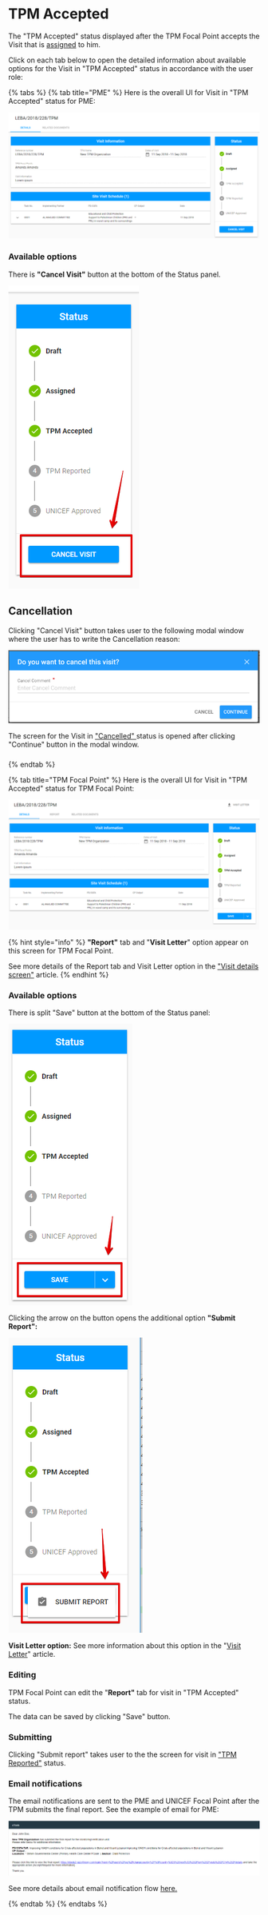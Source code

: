 # TPM Accepted

The "TPM Accepted" status displayed after the TPM Focal Point accepts the Visit that is [assigned](assigned.md) to him.  

Click on each tab below to open the detailed information about available options for the Visit in "TPM Accepted" status in accordance with the user role: 

{% tabs %}
{% tab title="PME" %}
Here is the overall UI for Visit in "TPM Accepted" status for PME:

![Visit in &quot;TPM Accepted&quot; status](../../../.gitbook/assets/83.png)

### Available options

There is **"Cancel Visit"** button at the bottom of the Status panel.

![Cancel button](../../../.gitbook/assets/84%20%281%29.png)

## Cancellation

Clicking "Cancel Visit" button takes user to the following modal window where the user has to write the Cancellation reason:

![Cancellation modal window](../../../.gitbook/assets/cancel%20%283%29.png)

The screen for the Visit in ["Cancelled" ](cancelled.md)status is opened after clicking "Continue" button in the modal window.

###  
{% endtab %}

{% tab title="TPM Focal Point" %}
Here is the overall UI for Visit in "TPM Accepted" status for TPM Focal Point:

![Visit in &quot;TPM Accepted&quot; status](../../../.gitbook/assets/82.png)

{% hint style="info" %}
**"Report"** tab and "**Visit Letter**" option appear on this screen for TPM Focal Point. 

See more details of the Report tab and Visit Letter option in the ["Visit details screen"](https://razortheory.gitbook.io/third-party-monitoring-module-documentation/~/edit/drafts/-LMnIRoN-L_7Q21-_n-4/product-end-user-documentation/list-of-visits-section/visit-details-scree-overall-interface) article.
{% endhint %}

### Available options

There is split "Save" button at the bottom of the Status panel:

![ Save button](../../../.gitbook/assets/85.png)

Clicking the arrow on the button opens the additional option **"Submit Report":**

![&quot;Submit Report&quot; button](../../../.gitbook/assets/86.png)

**Visit Letter option:** See more information about this option in the "[Visit Letter]()" article. 

### Editing 

TPM Focal Point can edit the "**Report"** tab for visit in "TPM Accepted" status.

The data can be saved by clicking "Save" button. 

### Submitting

Clicking "Submit report" takes user to the the screen for visit in ["TPM Reported"](tpm-reported.md) status.

### Email notifications

The email notifications are sent to the PME and UNICEF Focal Point after the TPM submits the final report. See the example of email for PME:

![Example of email notifications for PME](../../../.gitbook/assets/15%20%281%29.png)

See more details about email notification flow [here.](../emails-notifications-flow.md) 





  
{% endtab %}
{% endtabs %}

